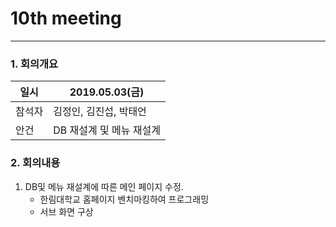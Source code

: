 # 10th meeting

----------
### 1. 회의개요

| 일시    |2019.05.03(금)                 |
| --------|-------------------------------|
| 참석자  |김정인, 김진섭, 박태언    |
| 안건    |DB 재설계 및 메뉴 재설계   |


### 2. 회의내용

 1. DB및 메뉴 재설계에 따른 메인 페이지 수정.
    * 한림대학교 홈페이지 벤치마킹하여 프로그래밍
    * 서브 화면 구상
   
